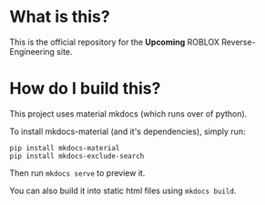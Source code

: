 # What is this?
This is the official repository for the **Upcoming** ROBLOX Reverse-Engineering site.

# How do I build this?
This project uses material mkdocs (which runs over of python).

To install mkdocs-material (and it's dependencies), simply run:

    pip install mkdocs-material
    pip install mkdocs-exclude-search
    
Then run `mkdocs serve` to preview it.

You can also build it into static html files using `mkdocs build`.
